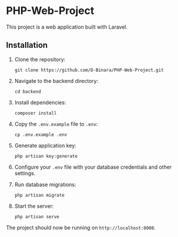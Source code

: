 # PHP-Web-Project

This project is a web application built with Laravel.

## Installation

1. Clone the repository:

    ```
    git clone https://github.com/D-Binara/PHP-Web-Project.git
    ```

2. Navigate to the backend directory:

    ```
    cd backend
    ```

3. Install dependencies:

    ```
    composer install
    ```

4. Copy the `.env.example` file to `.env`:

    ```
    cp .env.example .env
    ```

5. Generate application key:

    ```
    php artisan key:generate
    ```

6. Configure your `.env` file with your database credentials and other settings.

7. Run database migrations:

    ```
    php artisan migrate
    ```

8. Start the server:

    ```
    php artisan serve
    ```

The project should now be running on `http://localhost:8000`.
